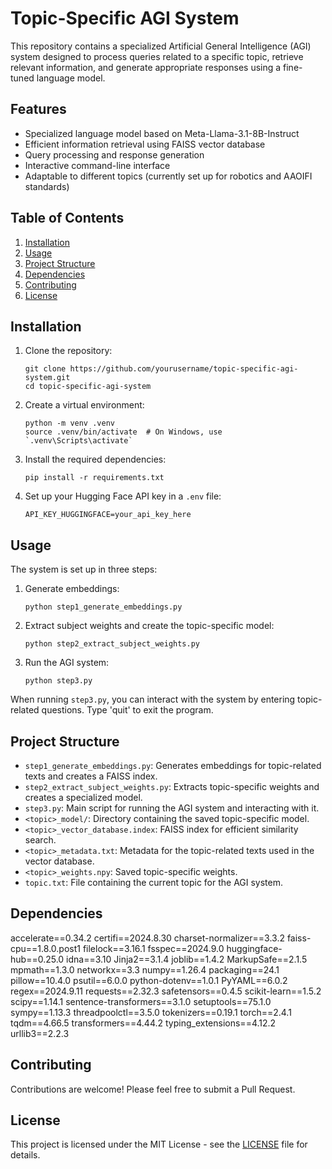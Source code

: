 # Topic-Specific AGI System

This repository contains a specialized Artificial General Intelligence (AGI) system designed to process queries related to a specific topic, retrieve relevant information, and generate appropriate responses using a fine-tuned language model.

## Features

- Specialized language model based on Meta-Llama-3.1-8B-Instruct
- Efficient information retrieval using FAISS vector database
- Query processing and response generation
- Interactive command-line interface
- Adaptable to different topics (currently set up for robotics and AAOIFI standards)

## Table of Contents

1. [Installation](#installation)
2. [Usage](#usage)
3. [Project Structure](#project-structure)
4. [Dependencies](#dependencies)
5. [Contributing](#contributing)
6. [License](#license)

## Installation

1. Clone the repository:
   ```
   git clone https://github.com/yourusername/topic-specific-agi-system.git
   cd topic-specific-agi-system
   ```

2. Create a virtual environment:
   ```
   python -m venv .venv
   source .venv/bin/activate  # On Windows, use `.venv\Scripts\activate`
   ```

3. Install the required dependencies:
   ```
   pip install -r requirements.txt
   ```

4. Set up your Hugging Face API key in a `.env` file:
   ```
   API_KEY_HUGGINGFACE=your_api_key_here
   ```

## Usage

The system is set up in three steps:

1. Generate embeddings:
   ```
   python step1_generate_embeddings.py
   ```

2. Extract subject weights and create the topic-specific model:
   ```
   python step2_extract_subject_weights.py
   ```

3. Run the AGI system:
   ```
   python step3.py
   ```

When running `step3.py`, you can interact with the system by entering topic-related questions. Type 'quit' to exit the program.

## Project Structure

- `step1_generate_embeddings.py`: Generates embeddings for topic-related texts and creates a FAISS index.
- `step2_extract_subject_weights.py`: Extracts topic-specific weights and creates a specialized model.
- `step3.py`: Main script for running the AGI system and interacting with it.
- `<topic>_model/`: Directory containing the saved topic-specific model.
- `<topic>_vector_database.index`: FAISS index for efficient similarity search.
- `<topic>_metadata.txt`: Metadata for the topic-related texts used in the vector database.
- `<topic>_weights.npy`: Saved topic-specific weights.
- `topic.txt`: File containing the current topic for the AGI system.

## Dependencies
accelerate==0.34.2
certifi==2024.8.30
charset-normalizer==3.3.2
faiss-cpu==1.8.0.post1
filelock==3.16.1
fsspec==2024.9.0
huggingface-hub==0.25.0
idna==3.10
Jinja2==3.1.4
joblib==1.4.2
MarkupSafe==2.1.5
mpmath==1.3.0
networkx==3.3
numpy==1.26.4
packaging==24.1
pillow==10.4.0
psutil==6.0.0
python-dotenv==1.0.1
PyYAML==6.0.2
regex==2024.9.11
requests==2.32.3
safetensors==0.4.5
scikit-learn==1.5.2
scipy==1.14.1
sentence-transformers==3.1.0
setuptools==75.1.0
sympy==1.13.3
threadpoolctl==3.5.0
tokenizers==0.19.1
torch==2.4.1
tqdm==4.66.5
transformers==4.44.2
typing_extensions==4.12.2
urllib3==2.2.3

## Contributing
Contributions are welcome! Please feel free to submit a Pull Request.

## License
This project is licensed under the MIT License - see the [LICENSE](LICENSE) file for details.